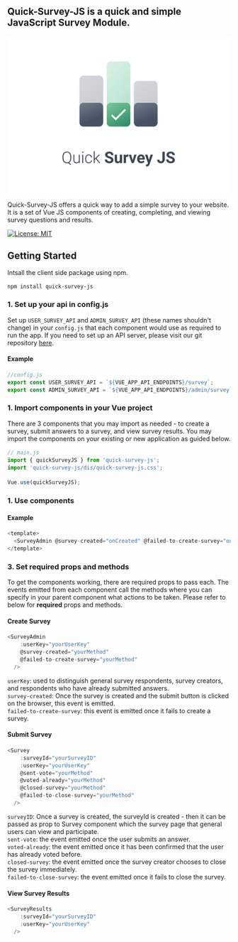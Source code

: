 ## Quick-Survey-JS is a quick and simple JavaScript Survey Module.

<div align="center">
<img width="600px" alt="Vue.js" src="./logo.png"/> 
</div>

Quick-Survey-JS offers a quick way to add a simple survey to your website.<br>
It is a set of Vue JS components of creating, completing, and viewing survey questions and results.<br>

[![License: MIT](https://img.shields.io/badge/License-MIT-red.svg)](https://opensource.org/licenses/MIT)

## Getting Started

Intsall the client side package using npm.

```
npm install quick-survey-js
```

### 1. Set up your api in config.js

Set up `USER_SURVEY_API` and `ADMIN_SURVEY_API` (these names shouldn't change) in your `config.js` that each component would use as required to run the app.
If you need to set up an API server, please visit our git repository [here](https://github.com/medistream-team/quick-survey-js.git).

#### Example

```js
//config.js
export const USER_SURVEY_API = `${VUE_APP_API_ENDPOINTS}/survey`;
export const ADMIN_SURVEY_API = `${VUE_APP_API_ENDPOINTS}/admin/survey`;
```

### 1. Import components in your Vue project

There are 3 components that you may import as needed - to create a survey, submit answers to a survey, and view survey results.
You may import the components on your existing or new application as guided below.

```js
// main.js
import { quickSurveyJS } from 'quick-survey-js';
import 'quick-survey-js/dis/quick-survey-js.css';

Vue.use(quickSurveyJS);

```

### 1. Use components

#### Example

```js
<template>
  <SurveyAdmin @survey-created="onCreated" @failed-to-create-survey="onFailed" />
</template>
```

### 3. Set required props and methods

To get the components working, there are required props to pass each.
The events emitted from each component call the methods where you can specify in your parent component what actions to be taken.
Please refer to below for **required** props and methods.

#### Create Survey

```js
<SurveyAdmin
    :userKey="yourUserKey"
    @survey-created="yourMethod"
    @failed-to-create-survey="yourMethod"
  />

```
`userKey`: used to distinguish general survey respondents, survey creators, and respondents who have already submitted answers.<br>
`survey-created`: Once the survey is created and the submit button is clicked on the browser, this event is emitted. <br>
`failed-to-create-survey`: this event is emitted once it fails to create a survey.

#### Submit Survey

```js
<Survey
    :surveyId="yourSurveyID"
    :userKey="yourUserKey"
    @sent-vote="yourMethod"
    @voted-already="yourMethod"
    @closed-survey="yourMethod"
    @failed-to-close-survey="yourMethod"
  />
```
`surveyID`: Once a survey is created, the surveyId is created - then it can be passed as prop to Survey component which the survey page that general users can view and participate.<br>
`sent-vote`: the event emitted once the user submits an answer.<br>
`voted-already`: the event emitted once it has been confirmed that the user has already voted before. <br>
`closed-survey`: the event emitted once the survey creator chooses to close the survey immediately. <br>
`failed-to-close-survey`: the event emitted once it fails to close the survey.

#### View Survey Results

```js
<SurveyResults
    :surveyId="yourSurveyID"
    :userKey="yourUserKey"
  />
```
